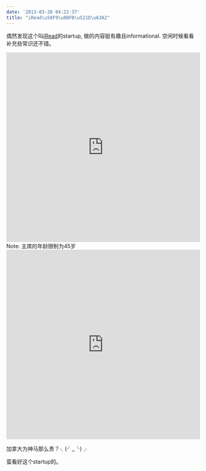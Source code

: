 ```yaml
---
date: '2013-03-20 04:22:37'
title: "iRead\u58F9\u8BFB\u521D\u63A2"
---
```


偶然发现这个叫[iRead](http://ireadweekly.com/)的startup, 做的内容挺有趣且informational. 空闲时候看看补充些常识还不错。  
<iframe allowfullscreen="" frameborder="0" height="498" src="http://player.youku.com/embed/XNTIyOTg4NjA0" width="510"></iframe>  
 Note: 主席的年龄限制为45岁  
<iframe allowfullscreen="" frameborder="0" height="498" src="http://player.youku.com/embed/XNDM4NTgwNTM2" width="510"></iframe>

加拿大为神马那么贵？╮(╯_╰)╭

蛮看好这个startup的。

 

 

 


